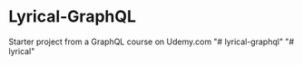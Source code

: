 # Lyrical-GraphQL
Starter project from a GraphQL course on Udemy.com
"# lyrical-graphql" 
"# lyrical" 
